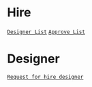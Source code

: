 <!-- For full documentation visit [mkdocs.org](https://www.mkdocs.org). -->

# Hire
[`Designer List`](http://127.0.0.1:8000/Hire/)
[`Approve List`](http://127.0.0.1:8000/List_of_approved/)

# Designer
[`Request for hire designer`](http://127.0.0.1:8000/Designer/)

 